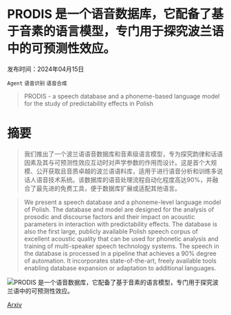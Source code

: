 # PRODIS 是一个语音数据库，它配备了基于音素的语言模型，专门用于探究波兰语中的可预测性效应。

发布时间：2024年04月15日

`Agent` `语音识别` `语音合成`

> PRODIS - a speech database and a phoneme-based language model for the study of predictability effects in Polish

# 摘要

> 我们推出了一个波兰语语音数据库和音素级语言模型，专为探究韵律和话语因素及其与可预测性效应互动时对声学参数的作用而设计。这是首个大规模、公开获取且音质卓越的波兰语语料库，适用于进行语音分析和训练多说话人语音技术系统。该数据库的语音处理流程自动化程度高达90%，并融合了最先进的免费工具，便于数据库扩展或适配其他语言。

> We present a speech database and a phoneme-level language model of Polish. The database and model are designed for the analysis of prosodic and discourse factors and their impact on acoustic parameters in interaction with predictability effects. The database is also the first large, publicly available Polish speech corpus of excellent acoustic quality that can be used for phonetic analysis and training of multi-speaker speech technology systems. The speech in the database is processed in a pipeline that achieves a 90% degree of automation. It incorporates state-of-the-art, freely available tools enabling database expansion or adaptation to additional languages.

![PRODIS 是一个语音数据库，它配备了基于音素的语言模型，专门用于探究波兰语中的可预测性效应。](../../../paper_images/2404.10112/x2.png)

[Arxiv](https://arxiv.org/abs/2404.10112)